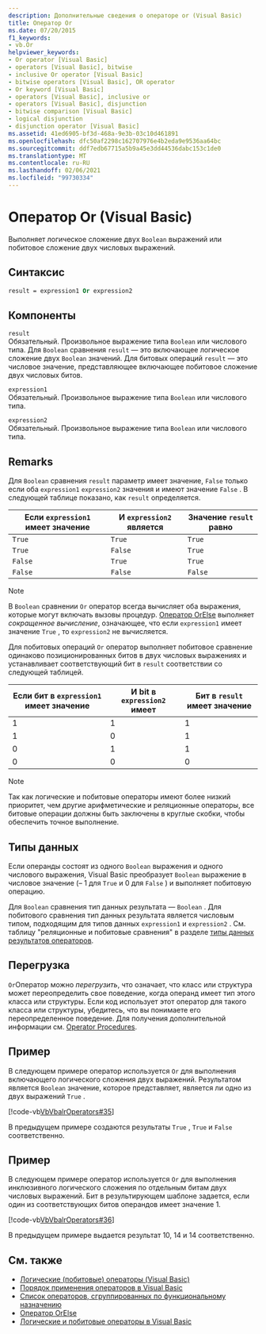 ```yaml
---
description: Дополнительные сведения о операторе or (Visual Basic)
title: Оператор Or
ms.date: 07/20/2015
f1_keywords:
- vb.Or
helpviewer_keywords:
- Or operator [Visual Basic]
- operators [Visual Basic], bitwise
- inclusive Or operator [Visual Basic]
- bitwise operators [Visual Basic], OR operator
- Or keyword [Visual Basic]
- operators [Visual Basic], inclusive or
- operators [Visual Basic], disjunction
- bitwise comparison [Visual Basic]
- logical disjunction
- disjunction operator [Visual Basic]
ms.assetid: 41ed6905-bf3d-468a-9e3b-03c10d461891
ms.openlocfilehash: dfc50af2298c162707976e4b2eda9e9536aa64bc
ms.sourcegitcommit: ddf7edb67715a5b9a45e3dd44536dabc153c1de0
ms.translationtype: MT
ms.contentlocale: ru-RU
ms.lasthandoff: 02/06/2021
ms.locfileid: "99730334"
---
```

# <a name="or-operator-visual-basic"></a>Оператор Or (Visual Basic)

Выполняет логическое сложение двух `Boolean` выражений или побитовое сложение двух числовых выражений.  
  
## <a name="syntax"></a>Синтаксис  
  
```vb  
result = expression1 Or expression2  
```  
  
## <a name="parts"></a>Компоненты  

 `result`  
 Обязательный. Произвольное выражение типа `Boolean` или числового типа. Для `Boolean` сравнения `result` — это включающее логическое сложение двух `Boolean` значений. Для битовых операций `result` — это числовое значение, представляющее включающее побитовое сложение двух числовых битов.  
  
 `expression1`  
 Обязательный. Произвольное выражение типа `Boolean` или числового типа.  
  
 `expression2`  
 Обязательный. Произвольное выражение типа `Boolean` или числового типа.  
  
## <a name="remarks"></a>Remarks  

 Для `Boolean` сравнения `result` параметр имеет значение, `False` только если оба `expression1` `expression2` значения и имеют значение `False` . В следующей таблице показано, как `result` определяется.  
  
|Если `expression1` имеет значение |И `expression2` является|Значение `result` равно|  
|-------------------------|--------------------------|------------------------------|  
|`True`|`True`|`True`|  
|`True`|`False`|`True`|  
|`False`|`True`|`True`|  
|`False`|`False`|`False`|  
  
> [!NOTE]
> В `Boolean` сравнении `Or` оператор всегда вычисляет оба выражения, которые могут включать вызовы процедур. [Оператор OrElse](orelse-operator.md) выполняет *сокращенное вычисление*, означающее, что если `expression1` имеет значение `True` , то `expression2` не вычисляется.  
  
 Для побитовых операций `Or` оператор выполняет побитовое сравнение одинаково позиционированных битов в двух числовых выражениях и устанавливает соответствующий бит в `result` соответствии со следующей таблицей.  
  
|Если бит в `expression1` имеет значение|И bit в `expression2` имеет|Бит в `result` имеет значение|  
|--------------------------------|---------------------------------|----------------------------|  
|1|1|1|  
|1|0|1|  
|0|1|1|  
|0|0|0|  
  
> [!NOTE]
> Так как логические и побитовые операторы имеют более низкий приоритет, чем другие арифметические и реляционные операторы, все битовые операции должны быть заключены в круглые скобки, чтобы обеспечить точное выполнение.  
  
## <a name="data-types"></a>Типы данных  

 Если операнды состоят из одного `Boolean` выражения и одного числового выражения, Visual Basic преобразует `Boolean` выражение в числовое значение (– 1 для `True` и 0 для `False` ) и выполняет побитовую операцию.  
  
 Для `Boolean` сравнения тип данных результата — `Boolean` . Для побитового сравнения тип данных результата является числовым типом, подходящим для типов данных `expression1` и `expression2` . См. таблицу "реляционные и побитовые сравнения" в разделе [типы данных результатов операторов](data-types-of-operator-results.md).  
  
## <a name="overloading"></a>Перегрузка  

 `Or`Оператор можно *перегрузить*, что означает, что класс или структура может переопределить свое поведение, когда операнд имеет тип этого класса или структуры. Если код использует этот оператор для такого класса или структуры, убедитесь, что вы понимаете его переопределенное поведение. Для получения дополнительной информации см. [Operator Procedures](../../programming-guide/language-features/procedures/operator-procedures.md).  
  
## <a name="example"></a>Пример  

 В следующем примере оператор используется `Or` для выполнения включающего логического сложения двух выражений. Результатом является `Boolean` значение, которое представляет, является ли одно из двух выражений `True` .  
  
 [!code-vb[VbVbalrOperators#35](~/samples/snippets/visualbasic/VS_Snippets_VBCSharp/VbVbalrOperators/VB/Class1.vb#35)]  
  
 В предыдущем примере создаются результаты `True` , `True` и `False` соответственно.  
  
## <a name="example"></a>Пример  

 В следующем примере оператор используется `Or` для выполнения инклюзивного логического сложения по отдельным битам двух числовых выражений. Бит в результирующем шаблоне задается, если один из соответствующих битов операндов имеет значение 1.  
  
 [!code-vb[VbVbalrOperators#36](~/samples/snippets/visualbasic/VS_Snippets_VBCSharp/VbVbalrOperators/VB/Class1.vb#36)]  
  
 В предыдущем примере выдается результат 10, 14 и 14 соответственно.  
  
## <a name="see-also"></a>См. также

- [Логические (побитовые) операторы (Visual Basic)](logical-bitwise-operators.md)
- [Порядок применения операторов в Visual Basic](operator-precedence.md)
- [Список операторов, сгруппированных по функциональному назначению](operators-listed-by-functionality.md)
- [Оператор OrElse](orelse-operator.md)
- [Логические и побитовые операторы в Visual Basic](../../programming-guide/language-features/operators-and-expressions/logical-and-bitwise-operators.md)
